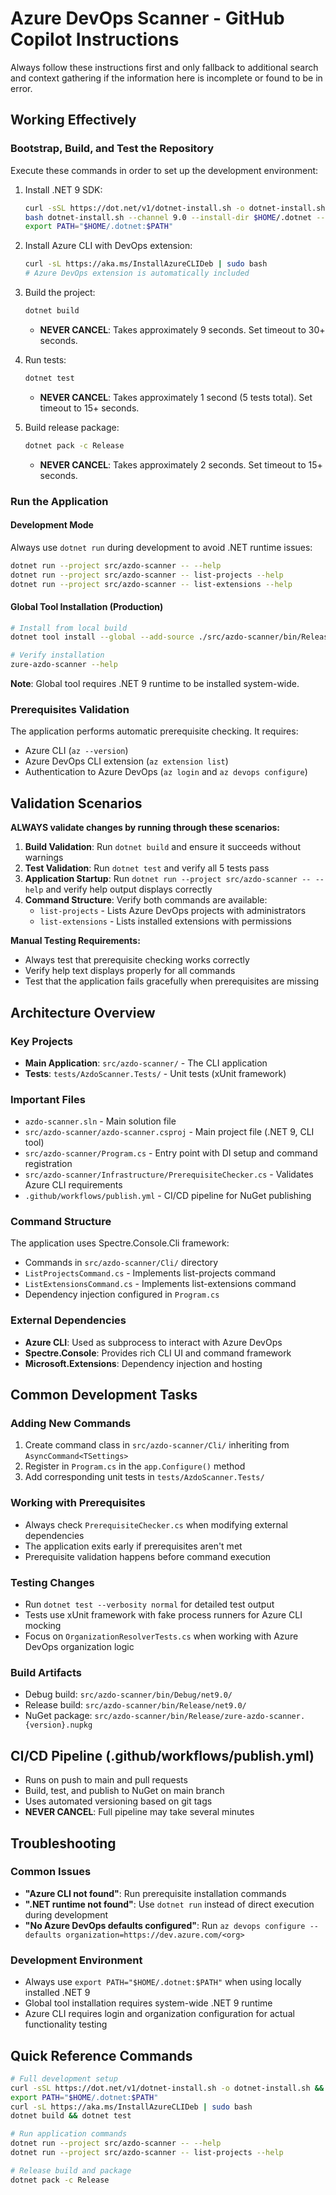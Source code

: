 # Azure DevOps Scanner - GitHub Copilot Instructions

Always follow these instructions first and only fallback to additional search and context gathering if the information here is incomplete or found to be in error.

## Working Effectively

### Bootstrap, Build, and Test the Repository
Execute these commands in order to set up the development environment:

1. Install .NET 9 SDK:
   ```bash
   curl -sSL https://dot.net/v1/dotnet-install.sh -o dotnet-install.sh
   bash dotnet-install.sh --channel 9.0 --install-dir $HOME/.dotnet --no-path
   export PATH="$HOME/.dotnet:$PATH"
   ```

2. Install Azure CLI with DevOps extension:
   ```bash
   curl -sL https://aka.ms/InstallAzureCLIDeb | sudo bash
   # Azure DevOps extension is automatically included
   ```

3. Build the project:
   ```bash
   dotnet build
   ```
   - **NEVER CANCEL**: Takes approximately 9 seconds. Set timeout to 30+ seconds.

4. Run tests:
   ```bash
   dotnet test
   ```
   - **NEVER CANCEL**: Takes approximately 1 second (5 tests total). Set timeout to 15+ seconds.

5. Build release package:
   ```bash
   dotnet pack -c Release
   ```
   - **NEVER CANCEL**: Takes approximately 2 seconds. Set timeout to 15+ seconds.

### Run the Application

#### Development Mode
Always use `dotnet run` during development to avoid .NET runtime issues:
```bash
dotnet run --project src/azdo-scanner -- --help
dotnet run --project src/azdo-scanner -- list-projects --help
dotnet run --project src/azdo-scanner -- list-extensions --help
```

#### Global Tool Installation (Production)
```bash
# Install from local build
dotnet tool install --global --add-source ./src/azdo-scanner/bin/Release zure-azdo-scanner

# Verify installation
zure-azdo-scanner --help
```
**Note**: Global tool requires .NET 9 runtime to be installed system-wide.

### Prerequisites Validation
The application performs automatic prerequisite checking. It requires:
- Azure CLI (`az --version`)
- Azure DevOps CLI extension (`az extension list`)
- Authentication to Azure DevOps (`az login` and `az devops configure`)

## Validation Scenarios

**ALWAYS validate changes by running through these scenarios:**

1. **Build Validation**: Run `dotnet build` and ensure it succeeds without warnings
2. **Test Validation**: Run `dotnet test` and verify all 5 tests pass
3. **Application Startup**: Run `dotnet run --project src/azdo-scanner -- --help` and verify help output displays correctly
4. **Command Structure**: Verify both commands are available:
   - `list-projects` - Lists Azure DevOps projects with administrators
   - `list-extensions` - Lists installed extensions with permissions

**Manual Testing Requirements:**
- Always test that prerequisite checking works correctly
- Verify help text displays properly for all commands
- Test that the application fails gracefully when prerequisites are missing

## Architecture Overview

### Key Projects
- **Main Application**: `src/azdo-scanner/` - The CLI application
- **Tests**: `tests/AzdoScanner.Tests/` - Unit tests (xUnit framework)

### Important Files
- `azdo-scanner.sln` - Main solution file
- `src/azdo-scanner/azdo-scanner.csproj` - Main project file (.NET 9, CLI tool)
- `src/azdo-scanner/Program.cs` - Entry point with DI setup and command registration
- `src/azdo-scanner/Infrastructure/PrerequisiteChecker.cs` - Validates Azure CLI requirements
- `.github/workflows/publish.yml` - CI/CD pipeline for NuGet publishing

### Command Structure
The application uses Spectre.Console.Cli framework:
- Commands in `src/azdo-scanner/Cli/` directory
- `ListProjectsCommand.cs` - Implements list-projects command
- `ListExtensionsCommand.cs` - Implements list-extensions command
- Dependency injection configured in `Program.cs`

### External Dependencies
- **Azure CLI**: Used as subprocess to interact with Azure DevOps
- **Spectre.Console**: Provides rich CLI UI and command framework
- **Microsoft.Extensions**: Dependency injection and hosting

## Common Development Tasks

### Adding New Commands
1. Create command class in `src/azdo-scanner/Cli/` inheriting from `AsyncCommand<TSettings>`
2. Register in `Program.cs` in the `app.Configure()` method
3. Add corresponding unit tests in `tests/AzdoScanner.Tests/`

### Working with Prerequisites
- Always check `PrerequisiteChecker.cs` when modifying external dependencies
- The application exits early if prerequisites aren't met
- Prerequisite validation happens before command execution

### Testing Changes
- Run `dotnet test --verbosity normal` for detailed test output
- Tests use xUnit framework with fake process runners for Azure CLI mocking
- Focus on `OrganizationResolverTests.cs` when working with Azure DevOps organization logic

### Build Artifacts
- Debug build: `src/azdo-scanner/bin/Debug/net9.0/`
- Release build: `src/azdo-scanner/bin/Release/net9.0/`
- NuGet package: `src/azdo-scanner/bin/Release/zure-azdo-scanner.{version}.nupkg`

## CI/CD Pipeline (.github/workflows/publish.yml)
- Runs on push to main and pull requests
- Build, test, and publish to NuGet on main branch
- Uses automated versioning based on git tags
- **NEVER CANCEL**: Full pipeline may take several minutes

## Troubleshooting

### Common Issues
- **"Azure CLI not found"**: Run prerequisite installation commands
- **".NET runtime not found"**: Use `dotnet run` instead of direct execution during development
- **"No Azure DevOps defaults configured"**: Run `az devops configure --defaults organization=https://dev.azure.com/<org>`

### Development Environment
- Always use `export PATH="$HOME/.dotnet:$PATH"` when using locally installed .NET 9
- Global tool installation requires system-wide .NET 9 runtime
- Azure CLI requires login and organization configuration for actual functionality testing

## Quick Reference Commands
```bash
# Full development setup
curl -sSL https://dot.net/v1/dotnet-install.sh -o dotnet-install.sh && bash dotnet-install.sh --channel 9.0 --install-dir $HOME/.dotnet --no-path
export PATH="$HOME/.dotnet:$PATH"
curl -sL https://aka.ms/InstallAzureCLIDeb | sudo bash
dotnet build && dotnet test

# Run application commands
dotnet run --project src/azdo-scanner -- --help
dotnet run --project src/azdo-scanner -- list-projects --help

# Release build and package
dotnet pack -c Release
```